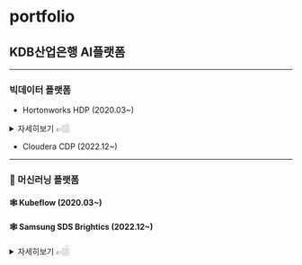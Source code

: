 # portfolio


## KDB산업은행 AI플랫폼

***

### 빅데이터 플랫폼

* Hortonworks HDP (2020.03~)

<details>
    <summary>자세히보기 👉🏼</summary>

```java
import java.io.*;

/**
 *
 */
public Sample {

    public static void main(String[] args) {

    }
}
```
</details>

* Cloudera CDP (2022.12~)

***

### 🤖 머신러닝 플랫폼

#### 🕸️ Kubeflow (2020.03~)

#### 🕸️ Samsung SDS Brightics (2022.12~)

<details>
    <summary>자세히보기 👉🏼</summary>

```java
import java.io.*;

/**
 *
 */
public Sample {

    public static void main(String[] args) {

    }
}
```
</details>
